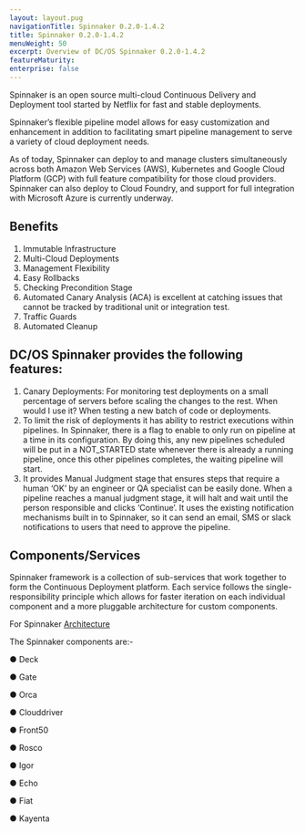 ```yaml
---
layout: layout.pug
navigationTitle: Spinnaker 0.2.0-1.4.2
title: Spinnaker 0.2.0-1.4.2
menuWeight: 50
excerpt: Overview of DC/OS Spinnaker 0.2.0-1.4.2
featureMaturity:
enterprise: false
---
```



Spinnaker is an open source multi-cloud Continuous Delivery and Deployment tool started by Netflix for fast and stable deployments.

Spinnaker’s flexible pipeline model allows for easy customization and enhancement in addition to facilitating smart pipeline management to serve a variety of cloud deployment needs.

As of today, Spinnaker can deploy to and manage clusters simultaneously across both Amazon Web Services (AWS), Kubernetes and Google Cloud Platform (GCP) with full feature compatibility for those cloud providers. Spinnaker can also deploy to Cloud Foundry, and support for full integration with Microsoft Azure is currently underway.

## Benefits

1. Immutable Infrastructure
2. Multi-Cloud Deployments
3. Management Flexibility
4. Easy Rollbacks
5. Checking Precondition Stage
6. Automated Canary Analysis (ACA) is excellent at catching issues that cannot be tracked by traditional unit or integration test.
7. Traffic Guards
8. Automated Cleanup


## DC/OS Spinnaker provides the following features:
1. Canary Deployments: For monitoring test deployments on a small percentage of servers before scaling the changes to the rest. When would I use it? When testing a new batch of code or deployments.
2. To limit the risk of deployments it has ability to restrict executions within pipelines. In Spinnaker, there is a flag to enable to only run on pipeline at a time in its configuration. By doing this, any new pipelines scheduled will be put in a NOT_STARTED state whenever there is already a running pipeline, once this other pipelines completes, the waiting pipeline will start.
3. It provides Manual Judgment stage that ensures steps that require a human ‘OK’ by an engineer or QA specialist can be easily
done. When a pipeline reaches a manual judgment stage, it will halt and wait until the person responsible and clicks ‘Continue’. It uses the existing notification mechanisms built in to Spinnaker, so it can send an email, SMS or slack notifications to users that need to approve the pipeline.


## Components/Services
Spinnaker framework is a collection of sub-services that work together to form the Continuous Deployment platform. Each service follows the single-responsibility principle which allows for faster iteration on each individual component and a more pluggable architecture for custom components.

For Spinnaker [Architecture](https://www.spinnaker.io/reference/architecture/)

The Spinnaker components are:-

● Deck

● Gate

● Orca

● Clouddriver

● Front50

● Rosco

● Igor

● Echo

● Fiat

● Kayenta
